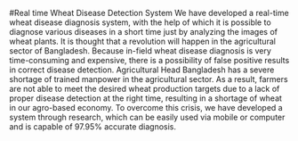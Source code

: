 #Real time Wheat Disease Detection System
We have developed a real-time wheat disease diagnosis system, with the help of which it is possible to diagnose various diseases in a short time just by analyzing the images of wheat plants. It is thought that a revolution will happen in the agricultural sector of Bangladesh. Because in-field wheat disease diagnosis is very time-consuming and expensive, there is a possibility of false positive results in correct disease detection. Agricultural Head Bangladesh has a severe shortage of trained manpower in the agricultural sector. As a result, farmers are not able to meet the desired wheat production targets due to a lack of proper disease detection at the right time, resulting in a shortage of wheat in our agro-based economy. To overcome this crisis, we have developed a system through research, which can be easily used via mobile or computer and is capable of 97.95% accurate diagnosis.
